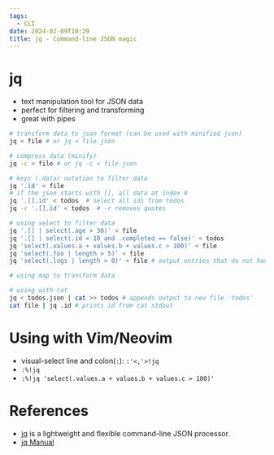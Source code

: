 ```yaml
---
tags:
  - CLI
date: 2024-02-09T10:29
title: jq - Command-line JSON magic
---
```

<!-- 2024-02-09-1029 (February 9, 2024 10:29 AM) -->

# jq 
- text manipulation tool for JSON data
- perfect for filtering and transforming 
- great with pipes

```bash
# transform data to json format (can be used with minified json)
jq < file # or jq < file.json

# compress data (minify)
jq -c < file # or jq -c < file.json

# keys (.data) notation to filter data
jq '.id' < file
# if the json starts with [], all data at index 0
jq '.[].id' < todos  # select all ids from todos
jq -r '.[].id' < todos  # -r removes quotes

# using select to filter data
jq '.[] | select(.age > 30)' < file
jq '.[] | select(.id < 10 and .completed == false)' < todos
jq 'select(.values.a + values.b + values.c > 100)' < file
jq 'select(.foo | length > 5)' < file
jq 'select(.logs | length > 0)' < file # output entries that do not have null or empty logs

# using map to transform data

# using with cat
jq < todos.json | cat >> todos # appends output to new file 'todos'
cat file | jq .id # prints id from cat stdout
```

# Using with Vim/Neovim
- visual-select line and colon(`:`): `:'<,'>!jq` 
- `:%!jq` 
- `:%!jq 'select(.values.a + values.b + values.c > 100)'`

# References
- [jq](https://stedolan.github.io/jq/) is a lightweight and flexible command-line JSON processor.
- [jq Manual](https://stedolan.github.io/jq/manual/)
